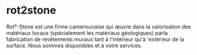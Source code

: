 # rot2stone
Rot²-Stone est une firme camerounaise qui œuvre dans la valorisation des matériaux locaux (spécialement les matériaux géologiques) parla fabrication de revêtements muraux tant à l'intérieur qu'à 'extérieur de la surface.  Nous sommes disponibles et à votre services.
